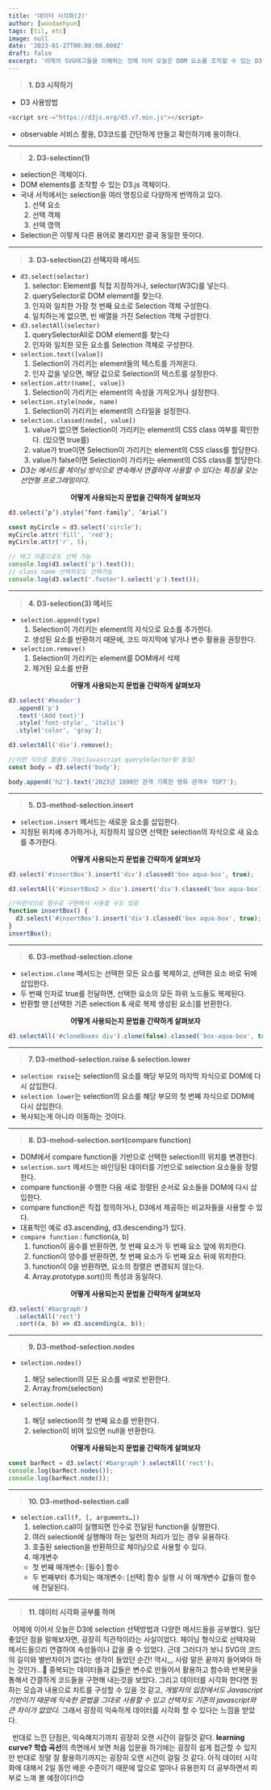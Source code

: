 ```yaml
---
title: '데이터 시각화(2)'
author: [woodaehyun]
tags: [til, etc]
image: null
date: '2023-01-27T00:00:00.000Z'
draft: false
excerpt: '어제의 SVG태그들을 이해하는 것에 이어 오늘은 DOM 요소를 조작할 수 있는 D3를 활용하여 D3의 selection 객체를 선택하는 방법, D3의 메서드들에 대해서 공부했다.'
---
```


> **1. D3 시작하기**

- D3 사용방법

```javascript
<script src-="https://d3js.org/d3.v7.min.js"></script>
```

- observable 서비스 활용, D3코드를 간단하게 만들고 확인하기에 용이하다.

---

> **2. D3-selection(1)**

- selection은 객체이다.
- DOM elements를 조작할 수 있는 D3.js 객체이다.
- 국내 서적에서는 selection을 여러 명칭으로 다양하게 번역하고 있다.
  1. 선택 요소
  2. 선택 객체
  3. 선택 영역
- Selection은 이렇게 다른 용어로 불리지만 결국 동일한 뜻이다.

---

> **3. D3-selection(2) 선택자와 메서드**

- `d3.select(selector)`
  1. selector: Element를 직접 지정하거나, selector(W3C)를 넣는다.
  2. querySelector로 DOM element를 찾는다.
  3. 인자와 일치한 가장 첫 번째 요소로 Selection 객체 구성한다.
  4. 일치하는게 없으면, 빈 배열을 가진 Selection 객체 구성한다.
     <br/>
- `d3.selectAll(selector)`
  1. querySelectorAll로 DOM element를 찾는다
  2. 인자와 일치한 모든 요소를 Selection 객체로 구성한다.
     <br/>
- `selection.text([value])`
  1. Selection이 가리키는 element들의 텍스트를 가져온다.
  2. 인자 값을 넣으면, 해당 값으로 Selection의 텍스트를 설정한다.
     <br/>
- `selection.attr(name[, value])`
  1. Selection이 가리키는 element의 속성을 가져오거나 설정한다.
     <br/>
- `selection.style(node, name)`
  1. Selection이 가리키는 element의 스타일을 설정한다.
     <br/>
- `selection.classed(node[, value])`
  1. value가 없으면 Selection이 가리키는 element의 CSS class 여부를 확인한다. (있으면 true를)
  2. value가 true이면 Selection이 가리키는 element의 CSS class를 할당한다.
  3. value가 false이면 Selection이 가리키는 element의 CSS class를 할당한다.
     <br/>
- _D3는 메서드를 체이닝 방식으로 연속해서 연결하여 사용할 수 있다는 특징을 갖는 선언형 프로그래밍이다._

<div align='center'><strong>어떻게 사용되는지 문법을 간략하게 살펴보자</strong></div>

```javascript
d3.select(’p’).style(’font-family’, ‘Arial’)

const myCircle = d3.select('circle');
myCircle.attr('fill', 'red');
myCircle.attr('r', 5);

// 태그 이름으로도 선택 가능
console.log(d3.select('p').text());
// class name 선택자로도 선택가능
console.log(d3.select('.footer').select('p').text());
```

---

> **4. D3-selection(3) 메서드**

- `selection.append(type)`
  1. Selection이 가리키는 element의 자식으로 요소를 추가한다.
  2. 생성된 요소를 반환하기 때문에, 코드 마지막에 넣거나 변수 활용을 권장한다.
     <br/>
- `selection.remove()`
  1. Selection이 가리키는 element를 DOM에서 삭제
  2. 제거된 요소를 반환
     <br/>

<div align='center'><strong>어떻게 사용되는지 문법을 간략하게 살펴보자</strong></div>

```javascript
d3.select('#header')
  .append('p')
  .text('(Add text)')
  .style('font-style', 'italic')
  .style('color', 'gray');

d3.selectAll('div').remove();

//이런 식으로 활용도 가능(Javascript querySelector랑 동일)
const body = d3.select('body');

body.append('h2').text('2023년 1000만 관객 기록한 영화 관객수 TOP7');
```

---

> **5. D3-method-selection.insert**

- `selection.insert` 메서드는 새로운 요소를 삽입한다.
- 지정된 위치에 추가하거나, 지정하지 않으면 선택한 selection의 자식으로 새 요소를 추가한다.
  <br/>

<div align='center'><strong>어떻게 사용되는지 문법을 간략하게 살펴보자</strong></div>

```javascript
d3.select('#insertBox').insert('div').classed('box aqua-box', true);

d3.selectAll('#insertBox2 > div').insert('div').classed('box aqua-box', true);

//이런식으로 함수로 구현해서 사용할 수도 있음
function insertBox() {
  d3.select('#insertBox').insert('div').classed('box aqua-box', true);
}
insertBox();
```

---

> **6. D3-method-selection.clone**

- `selection.clone` 메서드는 선택한 모든 요소를 복제하고, 선택한 요소 바로 뒤에 삽입한다.
- 두 번째 인자로 true를 전달하면, 선택한 요소의 모든 하위 노드들도 복제된다.
- 반환할 땐 [선택한 기존 selection & 새로 복제 생성된 요소]를 반환한다.
  <br />

<div align='center'><strong>어떻게 사용되는지 문법을 간략하게 살펴보자</strong></div>

```javascript
d3.selectAll('#cloneBoxes div').clone(false).classed('box-aqua-box', true);
```

---

> **7. D3-method-selection.raise & selection.lower**

- `selection raise`는 selection의 요소를 해당 부모의 마지막 자식으로 DOM에 다시 삽입한다.
- `selection lower`는 selection의 요소를 해당 부모의 첫 번째 자식으로 DOM에 다시 삽입한다.
- 복사되는게 아니라 이동하는 것이다.
  <br />

---

> **8. D3-mehod-selection.sort(compare function)**

- DOM에서 compare function을 기반으로 선택한 selection의 위치를 변경한다.
- `selection.sort` 메서드는 바인딩된 데이터를 기반으로 selection 요소들을 정렬한다.
- compare function을 수행한 다음 새로 정렬된 순서로 요소들을 DOM에 다시 삽입한다.
- compare function은 직접 정의하거나, D3에서 제공하는 비교자들을 사용할 수 있다.
- 대표적인 예로 d3.ascending, d3.descending가 있다.
- `compare function` : function(a, b)
  1. function이 음수를 반환하면, 첫 번째 요소가 두 번째 요소 앞에 위치한다.
  2. function이 양수를 반환하면, 첫 번째 요소가 두 번째 요소 뒤에 위치한다.
  3. function이 0을 반환하면, 요소의 정렬은 변경되지 않는다.
  4. Array.prototype.sort()의 특성과 동일하다.
     <br/>

<div align='center'><strong>어떻게 사용되는지 문법을 간략하게 살펴보자</strong></div>

```javascript
d3.select('#bargraph')
  .selectAll('rect')
  .sort((a, b) => d3.ascending(a, b));
```

---

> **9. D3-method-selection.nodes**

- `selection.nodes()`

  1. 해당 selection의 모든 요소를 `배열`로 반환한다.
  2. Array.from(selection)
     <br/>

- `selection.node()`
  1. 해당 selection의 첫 번째 요소를 반환한다.
  2. selection이 비어 있으면 null을 반환한다.
     <br/>

<div align='center'><strong>어떻게 사용되는지 문법을 간략하게 살펴보자</strong></div>

```javascript
const barRect = d3.select('#bargraph').selectAll('rect');
console.log(barRect.nodes());
console.log(barRect.node());
```

---

> **10. D3-method-selection.call**

- `selection.call(f, [, arguments…])`
  1. selection.call이 실행되면 인수로 전달된 function을 실행한다.
  2. 여러 selection에 실행해야 하는 일련의 처리가 있는 경우 유용하다.
  3. 호출된 selection을 반환하므로 체이닝으로 사용할 수 있다.
  4. 매개변수
  - 첫 번째 매개변수: [필수] 함수
  - 두 번째부터 추가되는 매개변수: [선택] 함수 실행 시 이 매개변수 값들이 함수에 전달된다.

---

> **11. 데이터 시각화 공부를 하며**

&nbsp;&nbsp;어제에 이어서 오늘은 D3에 selection 선택방법과 다양한 메서드들을 공부했다. 일단 좋았던 점을 말해보자면, 굉장히 직관적이라는 사실이었다. 체이닝 형식으로 선택자와 메서드들으리 연결하여 속성들이나 값을 줄 수 있었다.
근데 그러다가 보니 SVG의 코드의 길이와 별반차이가 없다는 생각이 들었던 순간! 역시,,, 사람 말은 끝까지 들어봐야 하는 것인가...🥲 중복되는 데이터들과 값들은 변수로 만들어서 활용하고 함수와 반복문을 통해서 간결하게 코드들을 구현해 내는것을 보았다. 그리고 데이터를 시각화 한다면 원하는 모습과 내용으로 차트를 구성할 수 있을 것 같고, _개발자의 입장에서도 Javascript 기반이기 때문에 익숙한 문법을 그대로 사용할 수 있고 선택자도 기존의 javascript와 큰 차이가 없었다._ 그래서 굉장히 익숙하게 데이터를 시각화 할 수 있다는 느낌을 받았다.

&nbsp;&nbsp;반대로 느낀 단점은, 익숙해지기까지 굉장히 오랜 시간이 걸릴것 같다. **learning curve? 학습 곡선**의 측면에서 보면 처음 입문을 하기에는 굉장히 쉽게 접근할 수 있지만 반대로 정말 잘 활용하기까지는 굉장히 오랜 시간이 걸릴 것 같다. 아직 데이터 시각화에 대해서 2일 동안 배운 수준이기 때문에 앞으로 얼마나 유용한지 더 공부하면서 피부로 느껴 볼 예정이다!!😊
